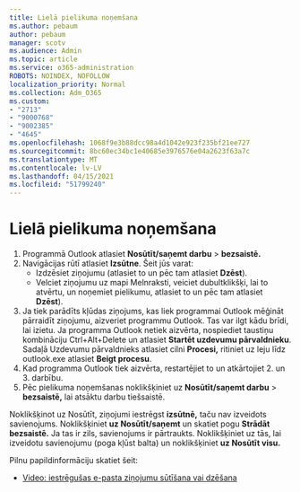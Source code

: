 ```yaml
---
title: Lielā pielikuma noņemšana
ms.author: pebaum
author: pebaum
manager: scotv
ms.audience: Admin
ms.topic: article
ms.service: o365-administration
ROBOTS: NOINDEX, NOFOLLOW
localization_priority: Normal
ms.collection: Adm_O365
ms.custom:
- "2713"
- "9000768"
- "9002385"
- "4645"
ms.openlocfilehash: 1068f9e3b88dcc98a4d1042e923f235bf21ee727
ms.sourcegitcommit: 8bc60ec34bc1e40685e3976576e04a2623f63a7c
ms.translationtype: MT
ms.contentlocale: lv-LV
ms.lasthandoff: 04/15/2021
ms.locfileid: "51799240"
---
```

# <a name="remove-the-large-attachment"></a>Lielā pielikuma noņemšana

1. Programmā Outlook atlasiet **Nosūtīt/saņemt darbu**  >  **bezsaistē.** 
2. Navigācijas rūtī atlasiet **Izsūtne**. Šeit jūs varat: 
    - Izdzēsiet ziņojumu (atlasiet to un pēc tam atlasiet **Dzēst**).
    - Velciet ziņojumu uz mapi Melnraksti, veiciet dubultklikšķi, lai to atvērtu, un noņemiet pielikumu, atlasiet to un pēc tam atlasiet **Dzēst**).
3. Ja tiek parādīts kļūdas ziņojums, kas liek programmai Outlook mēģināt pārraidīt ziņojumu, aizveriet programmu Outlook. Tas var ilgt kādu brīdi, lai izietu. Ja programma Outlook netiek aizvērta, nospiediet taustiņu kombināciju Ctrl+Alt+Delete un atlasiet **Startēt uzdevumu pārvaldnieku**. Sadaļā Uzdevumu pārvaldnieks atlasiet cilni **Procesi,** ritiniet uz leju līdz outlook.exe atlasiet **Beigt procesu**.
4. Kad programma Outlook tiek aizvērta, restartējiet to un atkārtojiet 2. un 3. darbību. 
5. Pēc pielikuma noņemšanas noklikšķiniet uz **Nosūtīt/saņemt darbu**  >  **bezsaistē,** lai atsāktu darbu tiešsaistē. 

Noklikšķinot uz Nosūtīt, ziņojumi iestrēgst **izsūtnē,** taču nav izveidots savienojums. Noklikšķiniet **uz Nosūtīt/saņemt** un skatiet pogu **Strādāt bezsaistē.** Ja tas ir zils, savienojums ir pārtraukts. Noklikšķiniet uz tās, lai izveidotu savienojumu (poga kļūst balta) un noklikšķiniet **uz Nosūtīt visu.**
 
 Pilnu papildinformāciju skatiet šeit:
- [Video: iestrēgušas e-pasta ziņojumu sūtīšana vai dzēšana](https://support.office.com/article/Video-Send-or-delete-an-email-stuck-in-your-outbox-26d5d34a-4e5f-444a-a9e8-44db04a94dec) 